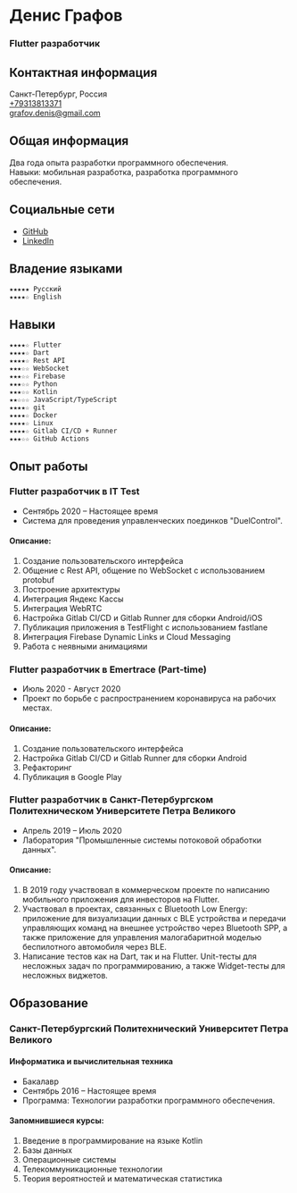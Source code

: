 # Денис Графов
### Flutter разработчик

## Контактная информация
Санкт-Петербург, Россия  
[+79313813371](tel:+79313813371)  
[grafov.denis@gmail.com](mailto:grafov.denis@gmail.com)  

## Общая информация
Два года опыта разработки программного обеспечения.  
Навыки: мобильная разработка, разработка программного обеспечения.  

## Социальные сети
* [GitHub](https://github.com/grafovdenis)
* [LinkedIn](https://www.linkedin.com/in/denis-grafov)

## Владение языками
    ★★★★★ Русский
    ★★★★☆ English

## Навыки
    ★★★★☆ Flutter
    ★★★★☆ Dart
    ★★★★☆ Rest API
    ★★★☆☆ WebSocket
    ★★★☆☆ Firebase
    ★★★☆☆ Python
    ★★★☆☆ Kotlin
    ★★☆☆☆ JavaScript/TypeScript
    ★★★★☆ git
    ★★★★☆ Docker
    ★★★★☆ Linux
    ★★★★☆ Gitlab CI/CD + Runner
    ★★★☆☆ GitHub Actions

## Опыт работы
### Flutter разработчик в IT Test
* Сентябрь 2020 – Настоящее время
* Система для проведения управленческих поединков "DuelControl".

#### Описание:
1. Создание пользовательского интерфейса 
2. Общение с Rest API, общение по WebSocket с использованием protobuf
3. Построение архитектуры 
4. Интеграция Яндекс Кассы 
5. Интеграция WebRTC 
6. Настройка Gitlab CI/CD и Gitlab Runner для сборки Android/iOS 
7. Публикация приложения в TestFlight с использованием fastlane
8. Интеграция Firebase Dynamic Links и Cloud Messaging
9. Работа с неявными анимациями

### Flutter разработчик в Emertrace (Part-time)
* Июль 2020 - Август 2020
* Проект по борьбе с распространением коронавируса на рабочих местах.

#### Описание:
1. Создание пользовательского интерфейса 
2. Настройка Gitlab CI/CD и Gitlab Runner для сборки Android
3. Рефакторинг
4. Публикация в Google Play

### Flutter разработчик в Санкт-Петербургском Политехническом Университете Петра Великого
* Апрель 2019 – Июль 2020
* Лаборатория "Промышленные системы потоковой обработки данных".  

#### Описание:
1. В 2019 году участвовал в коммерческом проекте по написанию мобильного приложения для инвесторов на Flutter.
2. Участвовал в проектах, связанных с Bluetooth Low Energy: приложение для визуализации данных с BLE устройства и передачи управляющих команд на внешнее устройство через Bluetooth SPP, а также приложение для управления малогабаритной моделью беспилотного автомобиля через BLE.
3. Написание тестов как на Dart, так и на Flutter. Unit-тесты для несложных задач по программированию, а также Widget-тесты для несложных виджетов.

## Образование
### Санкт-Петербургский Политехнический Университет Петра Великого
#### Информатика и вычислительная техника
* Бакалавр
* Сентябрь 2016 – Настоящее время
* Программа: Технологии разработки программного обеспечения.

#### Запомнившиеся курсы:
1. Введение в программирование на языке Kotlin
2. Базы данных
3. Операционные системы
4. Телекоммуникационные технологии
5. Теория вероятностей и математическая статистика